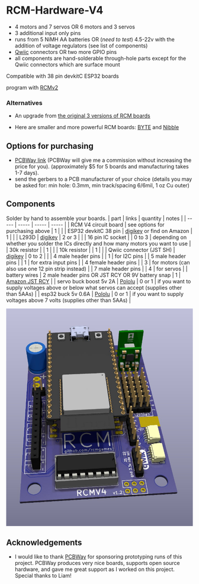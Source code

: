 # RCM-Hardware-V4
* 4 motors and 7 servos OR 6 motors and 3 servos
* 3 additional input only pins
* runs from 5 NiMH AA batteries OR (_need to test_) 4.5-22v with the addition of voltage regulators (see list of components)
* [Qwiic](https://www.sparkfun.com/qwiic#faqs) connectors OR two more GPIO pins
* all components are hand-solderable through-hole parts except for the Qwiic connectors which are surface mount

Compatible with 38 pin devkitC ESP32 boards

program with [RCMv2](https://github.com/RCMgames/RCMv2)

### Alternatives
* An upgrade from [the original 3 versions of RCM boards](https://github.com/RCMgames/RCM_hardware_documentation_and_user_guide)

* Here are smaller and more powerful RCM boards: [BYTE](https://github.com/RCMgames/RCM-Hardware-BYTE) and [Nibble](https://github.com/RCMgames/RCM-Hardware-Nibble)

## Options for purchasing

* [PCBWay link](https://www.pcbway.com/project/shareproject/RCM_Robot_Control_Module_Version_4_v1_2_43d30732.html) (PCBWay will give me a commission without increasing the price for you). (approximately $5 for 5 boards and manufacturing takes 1-7 days).
* send the gerbers to a PCB manufacturer of your choice (details you may be asked for: min hole: 0.3mm, min track/spacing 6/6mil, 1 oz Cu outer)

## Components
Solder by hand to assemble your boards.
| part | links | quantity | notes |
| ----- | ----- | ----- | ----- |
| RCM V4 circuit board | see options for purchasing above | 1 | |
| ESP32 devkitC 38 pin | [digikey](https://www.digikey.com/en/products/detail/espressif-systems/ESP32-DEVKITC-32E/12091810) or find on Amazon | 1 | |
| L293D | [digikey](https://www.digikey.com/en/products/detail/texas-instruments/L293DNE/379724) | 2 or 3 | |
| 16 pin IC socket | | 0 to 3 | depending on whether you solder the ICs directly and how many motors you want to use |
| 30k resistor | | 1 | |
| 10k resistor | | 1 | |
| Qwiic connector (JST SH) | [digikey](https://www.digikey.com/en/products/detail/jst-sales-america-inc/SM04B-SRSS-TB/926710) | 0 to 2 | |
| 4 male header pins | | 1 | for I2C pins |
| 5 male header pins | | 1 | for extra input pins |
| 4 female header pins | | 3 | for motors (can also use one 12 pin strip instead) |
| 7 male header pins | | 4 | for servos |
| battery wires | 2 male header pins OR JST RCY OR 9V battery snap | 1 | [Amazon JST RCY](https://www.amazon.com/dp/B00Z04QFN2/) |
| servo buck boost 5v 2A | [Pololu](https://www.pololu.com/product/4085) | 0 or 1 | if you want to supply voltages above or below what servos can accept (supplies other than 5AAs) |
| esp32 buck 5v 0.6A | [Pololu](https://www.pololu.com/product/3792) | 0 or 1 | if you want to supply voltages above 7 volts (supplies other than 5AAs) |

![image](https://github.com/RCMgames/RCM-Hardware-V4/blob/67813489e1e16a104faf787c31854115694284c5/CAD%20renders/render%201.jpg)

## Acknowledgements
* I would like to thank [PCBWay](https://www.pcbway.com/) for sponsoring prototyping runs of this project. PCBWay produces very nice boards, supports open source hardware, and gave me great support as I worked on this project. Special thanks to Liam!
